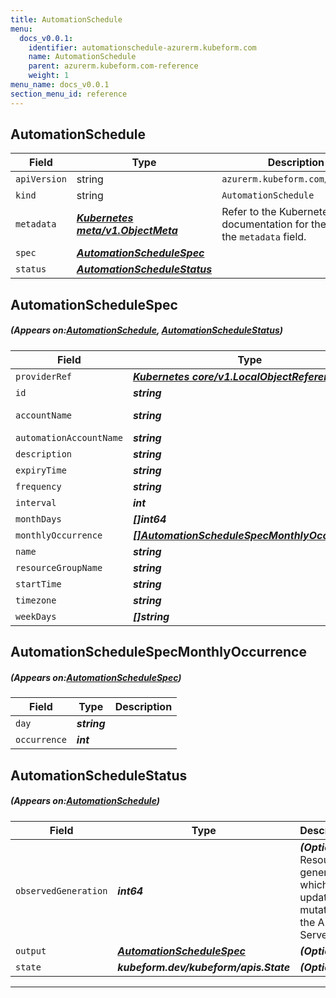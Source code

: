 ```yaml
---
title: AutomationSchedule
menu:
  docs_v0.0.1:
    identifier: automationschedule-azurerm.kubeform.com
    name: AutomationSchedule
    parent: azurerm.kubeform.com-reference
    weight: 1
menu_name: docs_v0.0.1
section_menu_id: reference
---
```


## AutomationSchedule
| Field | Type | Description |
| ------ | ----- | ----------- |
| `apiVersion` | string | `azurerm.kubeform.com/v1alpha1` |
|    `kind` | string | `AutomationSchedule` |
| `metadata` | ***[Kubernetes meta/v1.ObjectMeta](https://kubernetes.io/docs/reference/generated/kubernetes-api/v1.13/#objectmeta-v1-meta)***|Refer to the Kubernetes API documentation for the fields of the `metadata` field.|
| `spec` | ***[AutomationScheduleSpec](#AutomationScheduleSpec)***||
| `status` | ***[AutomationScheduleStatus](#AutomationScheduleStatus)***||
## AutomationScheduleSpec
##### (Appears on:[AutomationSchedule](#AutomationSchedule), [AutomationScheduleStatus](#AutomationScheduleStatus))
| Field | Type | Description |
| ------ | ----- | ----------- |
| `providerRef` | ***[Kubernetes core/v1.LocalObjectReference](https://kubernetes.io/docs/reference/generated/kubernetes-api/v1.13/#localobjectreference-v1-core)***||
| `id` | ***string***||
| `accountName` | ***string***| ***(Optional)*** Deprecated|
| `automationAccountName` | ***string***| ***(Optional)*** |
| `description` | ***string***| ***(Optional)*** |
| `expiryTime` | ***string***| ***(Optional)*** |
| `frequency` | ***string***||
| `interval` | ***int***| ***(Optional)*** |
| `monthDays` | ***[]int64***| ***(Optional)*** |
| `monthlyOccurrence` | ***[[]AutomationScheduleSpecMonthlyOccurrence](#AutomationScheduleSpecMonthlyOccurrence)***| ***(Optional)*** |
| `name` | ***string***||
| `resourceGroupName` | ***string***||
| `startTime` | ***string***| ***(Optional)*** |
| `timezone` | ***string***| ***(Optional)*** |
| `weekDays` | ***[]string***| ***(Optional)*** |
## AutomationScheduleSpecMonthlyOccurrence
##### (Appears on:[AutomationScheduleSpec](#AutomationScheduleSpec))
| Field | Type | Description |
| ------ | ----- | ----------- |
| `day` | ***string***||
| `occurrence` | ***int***||
## AutomationScheduleStatus
##### (Appears on:[AutomationSchedule](#AutomationSchedule))
| Field | Type | Description |
| ------ | ----- | ----------- |
| `observedGeneration` | ***int64***| ***(Optional)*** Resource generation, which is updated on mutation by the API Server.|
| `output` | ***[AutomationScheduleSpec](#AutomationScheduleSpec)***| ***(Optional)*** |
| `state` | ***kubeform.dev/kubeform/apis.State***| ***(Optional)*** |
---
